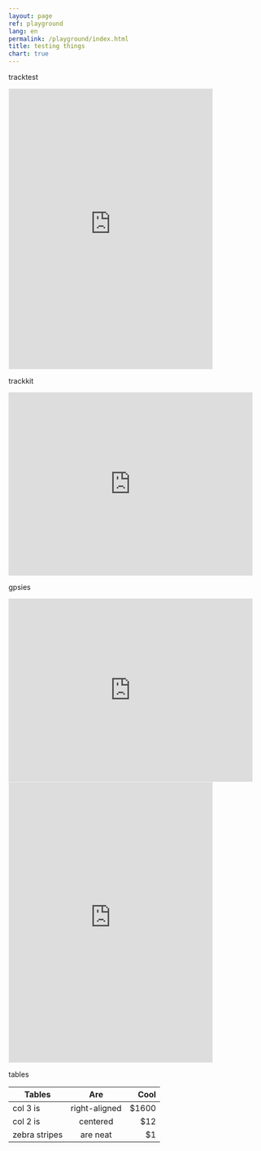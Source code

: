 ```yaml
---
layout: page
ref: playground
lang: en
permalink: /playground/index.html
title: testing things
chart: true
---
```


tracktest

<iframe src='http://www.trackprofiler.com/track:qvtyfy/embeded?width=400&map=1&title=0&graph=1&height=550' width='400' height='550' scrolling='no' frameborder='0' style='border: 1px solid #ebeded;'><a href='http://www.trackprofiler.com/track:qvtyfy'>test</a> on <a href='http://www.trackprofiler.com'>TrackProfiler</a></iframe>

trackkit
<iframe width="480" height="360" src="http://track-kit.net/maps_s3/?v=embed&track=229801.gpx" frameborder="0" allowfullscreen></iframe>

gpsies
<iframe width="480" height="360" src="http://track-kit.net/maps_s3/?v=embed&track=229801.gpx" frameborder="0" allowfullscreen></iframe>

<iframe src='	http://share.mapbbcode.org/muynz' width='400' height='550' scrolling='no' frameborder='0' style='border: 1px solid #ebeded;'></iframe>

tables

| Tables | Are | Cool | 
| ------------- |:-------------:| -----:|
| col 3 is | right-aligned | $1600 | 
| col 2 is | centered | $12 | 
| zebra stripes | are neat | $1 | 




